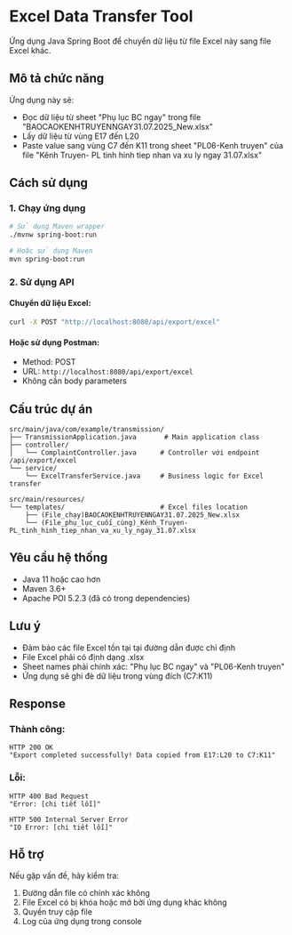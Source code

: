# Excel Data Transfer Tool

Ứng dụng Java Spring Boot để chuyển dữ liệu từ file Excel này sang file Excel khác.

## Mô tả chức năng

Ứng dụng này sẽ:
- Đọc dữ liệu từ sheet "Phụ lục BC ngay" trong file "BAOCAOKENHTRUYENNGAY31.07.2025_New.xlsx"
- Lấy dữ liệu từ vùng E17 đến L20
- Paste value sang vùng C7 đến K11 trong sheet "PL06-Kenh truyen" của file "Kênh Truyen- PL tinh hinh tiep nhan va xu ly ngay 31.07.xlsx"

## Cách sử dụng

### 1. Chạy ứng dụng

```bash
# Sử dụng Maven wrapper
./mvnw spring-boot:run

# Hoặc sử dụng Maven
mvn spring-boot:run
```

### 2. Sử dụng API

#### Chuyển dữ liệu Excel:
```bash
curl -X POST "http://localhost:8080/api/export/excel"
```

#### Hoặc sử dụng Postman:
- Method: POST
- URL: `http://localhost:8080/api/export/excel`
- Không cần body parameters

## Cấu trúc dự án

```
src/main/java/com/example/transmission/
├── TransmissionApplication.java       # Main application class
├── controller/
│   └── ComplaintController.java      # Controller với endpoint /api/export/excel
└── service/
    └── ExcelTransferService.java     # Business logic for Excel transfer

src/main/resources/
└── templates/                        # Excel files location
    ├── (File_chạy)BAOCAOKENHTRUYENNGAY31.07.2025_New.xlsx
    └── (File_phụ_lục_cuối_cùng)_Kênh_Truyen-PL_tinh_hinh_tiep_nhan_va_xu_ly_ngay_31.07.xlsx
```

## Yêu cầu hệ thống

- Java 11 hoặc cao hơn
- Maven 3.6+
- Apache POI 5.2.3 (đã có trong dependencies)

## Lưu ý

- Đảm bảo các file Excel tồn tại tại đường dẫn được chỉ định
- File Excel phải có định dạng .xlsx
- Sheet names phải chính xác: "Phụ lục BC ngay" và "PL06-Kenh truyen"
- Ứng dụng sẽ ghi đè dữ liệu trong vùng đích (C7:K11)

## Response

### Thành công:
```
HTTP 200 OK
"Export completed successfully! Data copied from E17:L20 to C7:K11"
```

### Lỗi:
```
HTTP 400 Bad Request
"Error: [chi tiết lỗi]"

HTTP 500 Internal Server Error
"IO Error: [chi tiết lỗi]"
```

## Hỗ trợ

Nếu gặp vấn đề, hãy kiểm tra:
1. Đường dẫn file có chính xác không
2. File Excel có bị khóa hoặc mở bởi ứng dụng khác không
3. Quyền truy cập file
4. Log của ứng dụng trong console
